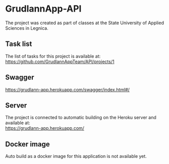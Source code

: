 # GrudlannApp-API 

The project was created as part of classes at the State University of Applied Sciences in Legnica.

## Task list

The list of tasks for this project is available at: <br/>
https://github.com/GrudlannAppTeam/API/projects/1

## Swagger
https://grudlann-app.herokuapp.com/swagger/index.html#/

## Server

The project is connected to automatic building on the Heroku server and available at: <br/>
https://grudlann-app.herokuapp.com/

## Docker image

Auto build as a docker image for this application is not available yet. <br/>

